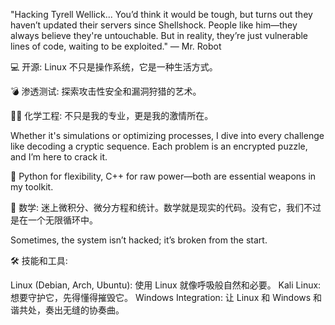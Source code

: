 "Hacking Tyrell Wellick... You’d think it would be tough, but turns out they haven’t updated their servers since Shellshock. People like him—they always believe they're untouchable. But in reality, they’re just vulnerable lines of code, waiting to be exploited." — Mr. Robot

💻 开源: Linux 不只是操作系统，它是一种生活方式。

💣 渗透测试: 探索攻击性安全和漏洞狩猎的艺术。

🧑‍🔬 化学工程: 不只是我的专业，更是我的激情所在。


Whether it's simulations or optimizing processes, I dive into every challenge like decoding a cryptic sequence. Each problem is an encrypted puzzle, and I’m here to crack it.

🤖 Python for flexibility, C++ for raw power—both are essential weapons in my toolkit.

📐 数学: 迷上微积分、微分方程和统计。数学就是现实的代码。没有它，我们不过是在一个无限循环中。

Sometimes, the system isn’t hacked; it’s broken from the start.

🛠 技能和工具:

Linux (Debian, Arch, Ubuntu): 使用 Linux 就像呼吸般自然和必要。
Kali Linux: 想要守护它，先得懂得摧毁它。
Windows Integration: 让 Linux 和 Windows 和谐共处，奏出无缝的协奏曲。
